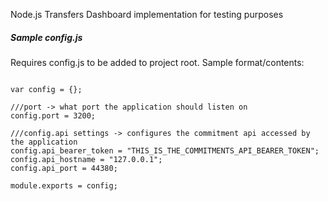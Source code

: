 Node.js Transfers Dashboard implementation for testing purposes

##### Sample config.js

Requires config.js to be added to project root. Sample format/contents:

```

var config = {};

///port -> what port the application should listen on
config.port = 3200;

///config.api settings -> configures the commitment api accessed by the application
config.api_bearer_token = "THIS_IS_THE_COMMITMENTS_API_BEARER_TOKEN";
config.api_hostname = "127.0.0.1";
config.api_port = 44380;

module.exports = config;

```

